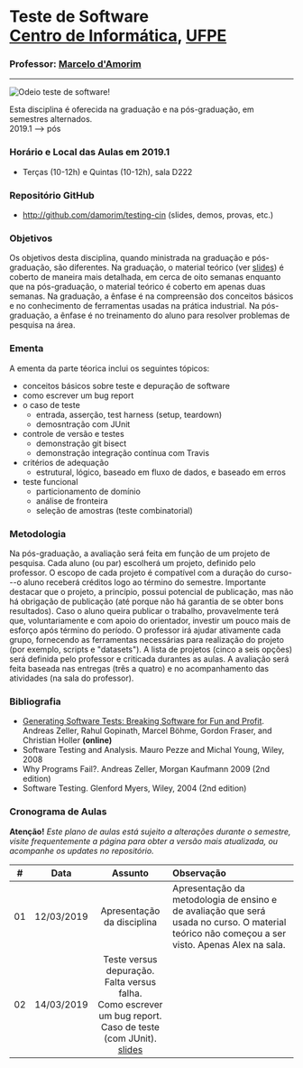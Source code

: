 # Teste de Software <br> [Centro de Informática](http://www.cin.ufpe.br), [UFPE](http://www.ufpe.br) 
### Professor: [Marcelo d'Amorim](http://cin.ufpe.br/~damorim/)
<hr>

![Odeio teste de software!](https://raw.githubusercontent.com/damorim/testing-cin/master/img/scared-bug-clipart-1.jpg)

<!--
### Teste de Software é uma atividade de Engenharia de Software extremamente importante.
-->

Esta disciplina é oferecida na graduação e na pós-graduação, em semestres alternados.<br> 2019.1 --> pós 

### Horário e Local das Aulas em 2019.1
* Terças (10-12h) e Quintas (10-12h), sala D222

### Repositório GitHub
- http://github.com/damorim/testing-cin (slides, demos, provas, etc.)

### Objetivos

Os objetivos desta disciplina, quando ministrada na graduação e pós-graduação, são diferentes. Na graduação, o material teórico (ver [slides](/slides.pptx)) é coberto de maneira mais detalhada, em cerca de oito semanas enquanto que na pós-graduação, o material teórico é coberto em apenas duas semanas. Na graduação, a ênfase é na compreensão dos conceitos básicos e no conhecimento de ferramentas usadas na prática industrial. Na pós-graduação, a ênfase é no treinamento do aluno para resolver problemas de pesquisa na área. 


### Ementa

A ementa da parte téorica inclui os seguintes tópicos:

* conceitos básicos sobre teste e depuração de software
* como escrever um bug report
* o caso de teste 
  * entrada, asserção, test harness (setup, teardown)
  * demosntração com JUnit
* controle de versão e testes
  * demonstração git bisect
  * demonstração integração contínua com Travis
* critérios de adequação
  * estrutural, lógico, baseado em fluxo de dados, e baseado em erros
* teste funcional
  * particionamento de domínio
  * análise de fronteira
  * seleção de amostras (teste combinatorial)


### Metodologia

Na pós-graduação, a avaliação será feita em função de um projeto de pesquisa. Cada aluno (ou par) escolherá um projeto, definido pelo professor. O escopo de cada projeto é compatível com a duração do curso---o aluno receberá créditos logo ao término do semestre. Importante destacar que o projeto, a princípio, possui potencial de publicação, mas não há obrigação de publicação (até porque não há garantia de se obter bons resultados). Caso o aluno queira publicar o trabalho, provavelmente terá que, voluntariamente e com apoio do orientador, investir um pouco mais de esforço após término do período. O professor irá ajudar ativamente cada grupo, fornecendo as ferramentas necessárias para realização do projeto (por exemplo, scripts e "datasets"). A lista de projetos (cinco a seis opções) será definida pelo professor e criticada durantes as aulas. A avaliação será feita baseada nas entregas (três a quatro) e no acompanhamento das atividades (na sala do professor).

### Bibliografia
- [Generating Software Tests: Breaking Software for Fun and Profit](https://www.fuzzingbook.org/). Andreas Zeller, Rahul Gopinath, Marcel Böhme, Gordon Fraser, and Christian Holler <b>(online)</b>
- Software Testing and Analysis. Mauro Pezze and Michal Young, Wiley, 2008  
- Why Programs Fail?. Andreas Zeller, Morgan Kaufmann 2009 (2nd edition)
- Software Testing. Glenford Myers, Wiley, 2004 (2nd edition)

<!---
### Recursos

- [Google Classroom](http://classroom.google.com) - Código:  5ub3mb5


### Ferramentas
- [Antlr (ANother Tool for Language Recognition)](https://www.antlr.org/)
- [LLVM](https://llvm.org/)

### Avaliação
* (`N1`+`N2`)/2, onde:
  * `N1` = `Prova1` (70%) + `Aulas práticas` (30%)
    * `Prova1` = Teste com [assunto dado até o momento
    * `Aulas práticas` = 3 Tarefas passadas durante primeira unidade
  * `N2` = `Prova2` (70%) + `Mini projeto` (30%)
    * `Prova2` = Teste com [assunto dado a partir de Prova1 
    * `Mini Projeto` = Projeto da cadeira
* `Final`: Teste com todo o assunto da matéria

- Observação:
  - Trabalhos **“CTRL-C + CTRL-V”** terão nota **zero** (vale tanto para cópia de colegas, como para trabalhos copiados da internet).

### Provas anteriores
- [Clique aqui](/provas)

### Notas
- [Clique aqui](alunos.md)

--->

### Cronograma de Aulas

**Atenção!** 
*Este plano de aulas está sujeito a alterações durante o semestre, visite frequentemente a página para obter a versão mais atualizada, ou acompanhe os updates no repositório.*

| # | Data | Assunto | Observação |
|:---:|:----:|:----------------------:|:----------------------|
| 01 | 12/03/2019 | Apresentação da disciplina | Apresentação da metodologia de ensino e de avaliação que será usada no curso. O material teórico não começou a ser visto. Apenas Alex na sala. |
| 02 | 14/03/2019 | Teste versus depuração.<br> Falta versus falha.<br> Como escrever um bug report.<br> Caso de teste (com JUnit).<br>[slides](/slides.pptx) |   |